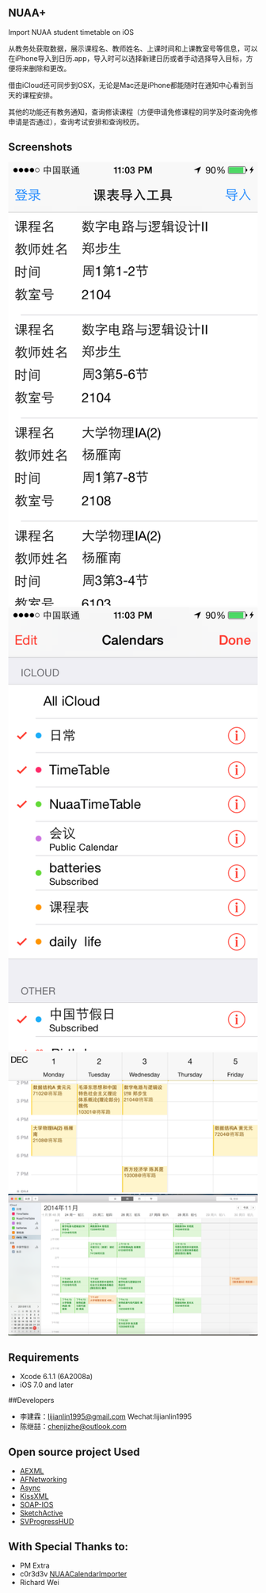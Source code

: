 ## NUAA+

Import NUAA student timetable on iOS

从教务处获取数据，展示课程名、教师姓名、上课时间和上课教室号等信息，可以在iPhone导入到日历.app，导入时可以选择新建日历或者手动选择导入目标，方便将来删除和更改。

借由iCloud还可同步到OSX，无论是Mac还是iPhone都能随时在通知中心看到当天的课程安排。

其他的功能还有教务通知，查询修读课程（方便申请免修课程的同学及时查询免修申请是否通过），查询考试安排和查询校历。

## Screenshots

![Image](Screenshots/IMG_5191.PNG "Image")
![Image](Screenshots/IMG_5192.PNG "Image")
![Image](Screenshots/IMG_5193.PNG "Image")
![Image](Screenshots/OSXScreenshot.png "Image")

## Requirements

- Xcode 6.1.1 (6A2008a)
- iOS 7.0 and later

##Developers
- 李建霖：lijianlin1995@gmail.com Wechat:lijianlin1995
- 陈继喆：chenjizhe@outlook.com

##  Open source project Used

- [AEXML](https://github.com/tadija/AEXML)
- [AFNetworking](https://github.com/afnetworking/afnetworking)
- [Async](https://github.com/duemunk/Async)
- [KissXML](https://github.com/robbiehanson/KissXML)
- [SOAP-IOS](https://github.com/xujialiang/SOAP-IOS)
- [SketchActive](http://aegeank.com/sketchactive/)
- [SVProgressHUD](https://github.com/TransitApp/SVProgressHUD)

## With Special Thanks to:
- PM Extra 
- c0r3d3v [NUAACalendarImporter](https://github.com/c0r3d3v/NUAACalendarImporter)
- Richard Wei

